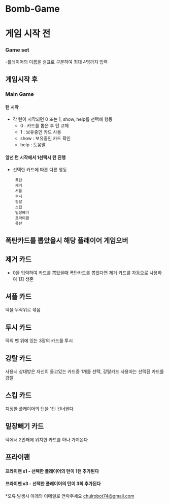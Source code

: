 # Bomb-Game


# **게임 시작 전**

### Game set
-플레이어의 이름을 쉼표로 구분하여 최대 4명까지 입력

## **게임시작 후**
### Main Game

#### 턴 시작
 - 각 턴이 시작되면  0 또는 1, show, help를 선택해 행동
    - 0 : 카드를 뽑은 후 턴 교체
    - 1 : 보유중인 카드 사용
    - show : 보유중인 카드 확인
    - help : 도움말
   
#### 앞선 턴 시작에서 1선택시 턴 진행

 - 선택한 카드에 따른 다른 행동

        폭탄
        제거
        셔플
        투시
        강탈
        스킵
        밑장빼기
        프라이팬 
        폭탄
   

## 폭탄카드를 뽑았을시 해당 플래이어 게임오버
     
## 제거 카드


  - 0을 입력하여 카드를 뽑았을때 폭탄카드를 뽑았다면 제거 카드를 자동으로 사용하여 1회 생존

## 셔플 카드
  덱을 무작위로 섞음

## 투시 카드
  덱의 맨 위에 있는 3장의 카드를 투시

## 강탈 카드
  사용시 상대방은 자신이 들고있는 카드중 1개를 선택, 강탈카드 사용자는 선택된 카드를 강탈

## 스킵 카드
  지정한 플래이어의 턴을 1턴 건너뛴다

## 밑장빼기 카드
  덱에서 2번째에 위치한 카드를 하나 가져온다

## 프라이팬
  #### 프라이팬 x1 - 선택한 플래이어의 턴이 1턴 추가된다
  #### 프라이팬 x3 - 선택한 플래이어의 턴이 3회 추가된다



     
*오류 발생시 아래의 이메일로 연락주세요
chulrobot74@gmail.com
